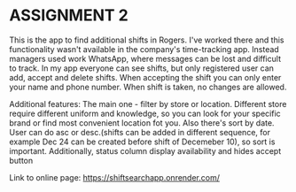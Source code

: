 # ASSIGNMENT 2
This is the app to find additional shifts in Rogers. I've worked there and this functionality wasn't available
in the company's time-tracking app. Instead managers used work WhatsApp, where messages can be lost and difficult to
track. In my app everyone can see shifts, but only registered user can add, accept and delete shifts. When accepting the shift
you can only enter your name and phone number. When shift is taken, no changes are allowed.

Additional features:
The main one - filter by store or location. Different store require different uniform and knowledge, so you can look for your specific brand
or find most convenient location fot you.
Also there's sort by date. User can do asc or desc.(shifts can be added in different sequence, for example Dec 24 can be created before 
shift of Decemeber 10), so sort is important.
Additionally, status column display availability and hides accept button

Link to online page:
https://shiftsearchapp.onrender.com/
 
